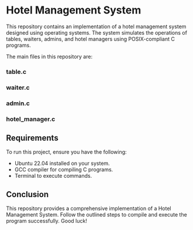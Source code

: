 # Hotel Management System

This repository contains an implementation of a hotel management system designed using operating systems. The system simulates the operations of tables, waiters, admins, and hotel managers using POSIX-compliant C programs.

The main files in this repository are:
### table.c
### waiter.c
### admin.c
### hotel_manager.c

## Requirements

To run this project, ensure you have the following:

- Ubuntu 22.04 installed on your system.
- GCC compiler for compiling C programs.
- Terminal to execute commands.

## Conclusion
This repository provides a comprehensive implementation of a Hotel Management System. Follow the outlined steps to compile and execute the program successfully. Good luck!
